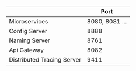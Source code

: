 |                            | Port           |
|----------------------------|----------------|
| Microservices              | 8080, 8081 ... |
| Config Server              | 8888           |
| Naming Server              | 8761           |
| Api Gateway                | 8082           |
| Distributed Tracing Server | 9411           |